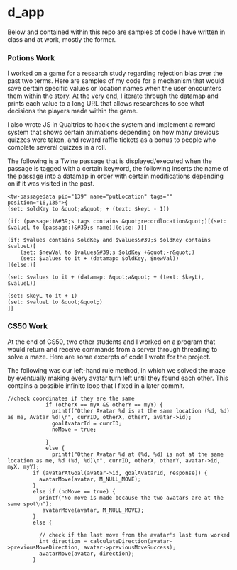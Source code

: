 # d_app

Below and contained within this repo are samples of code I have written in class and at work, mostly the former.

### Potions Work

I worked on a game for a research study regarding rejection bias over the past two terms.  Here are samples of my code for a mechanism that would save certain specific values or location names when the user encounters them within the story.  At the very end, I iterate through the datamap and prints each value to a long URL that allows researchers to see what decisions the players made within the game.

I also wrote JS in Qualtrics to hack the system and implement a reward system that shows certain animations depending on how many previous quizzes were taken, and reward raffle tickets as a bonus to people who complete several quizzes in a roll.

The following is a Twine passage that is displayed/executed when the passage is tagged with a certain keyword, the following inserts the name of the passage into a datamap in order with certain modifications depending on if it was visited in the past.

```
<tw-passagedata pid="139" name="putLocation" tags="" position="16,135">{
(set: $oldKey to &quot;a&quot; + (text: $keyL - 1))

(if: (passage:)&#39;s tags contains &quot;recordlocation&quot;)[(set: $valueL to (passage:)&#39;s name)](else: )[]

(if: $values contains $oldKey and $values&#39;s $oldKey contains $valueL)[
    (set: $newVal to $values&#39;s $oldKey +&quot;-r&quot;)
    (set: $values to it + (datamap: $oldKey, $newVal))
](else:)[

(set: $values to it + (datamap: &quot;a&quot; + (text: $keyL), $valueL))

(set: $keyL to it + 1)
(set: $valueL to &quot;&quot;)
]}
```

### CS50 Work

At the end of CS50, two other students and I worked on a program that would return and receive commands from a server through threading to solve a maze.  Here are some excerpts of code I wrote for the project.

The following was our left-hand rule method, in which we solved the maze by eventually making every avatar turn left until they found each other.  This contains a possible infinite loop that I fixed in a later commit.

```
//check coordinates if they are the same
            if (otherX == myX && otherY == myY) {
              printf("Other Avatar %d is at the same location (%d, %d) as me, Avatar %d!\n", currID, otherX, otherY, avatar->id);
              goalAvatarId = currID;
              noMove = true;

            }
            else {
              printf("Other Avatar %d at (%d, %d) is not at the same location as me, %d (%d, %d)\n", currID, otherX, otherY, avatar->id, myX, myY);
        if (avatarAtGoal(avatar->id, goalAvatarId, response)) {
          avatarMove(avatar, M_NULL_MOVE);
        }
        else if (noMove == true) {
          printf("No move is made because the two avatars are at the same spot\n");
           avatarMove(avatar, M_NULL_MOVE);
        } 
        else {

          // check if the last move from the avatar's last turn worked
          int direction = calculateDirection(avatar->previousMoveDirection, avatar->previousMoveSuccess);
          avatarMove(avatar, direction);
        }
  ```



